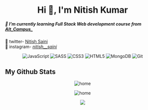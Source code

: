 <h1 align="center">Hi 👋, I'm Nitish Kumar</h1>
<h5>🌱 I’m currently learning Full Stack Web development course from <a href="https://altcampus.io/" target="blank">Alt_Campus_</a></h5>

🚀 twitter-
<a href="https://twitter.com/nitishsaini79" target="blank">Nitish Saini</a> </br>
🚀 instagram- <a href="https://www.instagram.com/_nitish__saini_/" target="blank" >_nitish__saini_</a>
 
<p align="center"> 
      <img alt="JavaScript" src="https://img.shields.io/badge/javascript-%23323330.svg?style=for-the-badge&logo=javascript&logoColor=%23F7DF1E" />
      <img alt="SASS" src="https://img.shields.io/badge/SCSS-hotpink.svg?style=for-the-badge&logo=SASS&logoColor=white"/>
      <img alt="CSS3" src="https://img.shields.io/badge/css3-%231572B6.svg?style=for-the-badge&logo=css3&logoColor=white" />
      <img alt="HTML5" src="https://img.shields.io/badge/html5-%23E34F26.svg?style=for-the-badge&logo=html5&logoColor=white" />
      <img alt="MongoDB" src="https://img.shields.io/badge/GitHub-100000?style=for-the-badge&logo=github&logoColor=white" /> 
      <img alt="Git" src="https://img.shields.io/badge/git-%23F05033.svg?style=for-the-badge&logo=git&logoColor=white" />
  </p>

## My Github Stats
<p align="center"><img alt="home" src="https://github-readme-stats.vercel.app/api?username=Nitishsaini1&show_icons=true&hide_border=false&theme=synthwave">
<p align="center"><img alt="home" src="https://github-readme-stats.vercel.app/api/top-langs/?username=Nitishsaini1&layout=compact&theme=synthwave"></p>
<p align="center"><img  src="https://github-readme-streak-stats.herokuapp.com/?user=Nitishsaini1&theme=synthwave&"></p>
